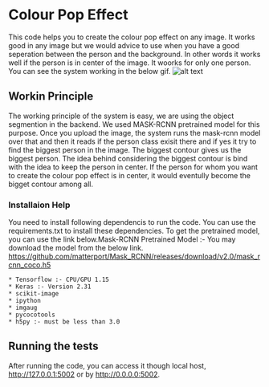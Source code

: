 # Colour Pop Effect
This code helps you to create the colour pop effect on any image. It works good in any image but we would advice to use when you have a good seperation between the person and the background. In other words it works well if the person is in center of the image. It woorks for only one person. You can see the system working in the below gif.
![alt text](https://github.com/Neha-Baranwal/colour_pop_effect/blob/main/colour_pop_effect.gif?raw=true)

## Workin Principle
The working principle of the system is easy, we are using the object segmention in the backend. We used MASK-RCNN pretrained model for this purpose. Once you upload the image, the system runs the mask-rcnn model over that and then it reads if the person class exisit there and if yes it try to find the biggest person in the image. The biggest contour gives us the biggest person. The idea behind considering the biggest contour is bind with the idea to keep the person in center. If the person for whom you want to create the colour pop effect is in center, it would eventully become the bigget contour among all. 

### Installaion Help

You need to install following dependencis to run the code. You can use the requirements.txt to install these dependencies. To get the pretrained model, you can use the link below.Mask-RCNN Pretrained Model :- You may download the model from the below link.
https://github.com/matterport/Mask_RCNN/releases/download/v2.0/mask_rcnn_coco.h5

```
* Tensorflow :- CPU/GPU 1.15
* Keras :- Version 2.31
* scikit-image
* ipython
* imgaug
* pycocotools
* h5py :- must be less than 3.0
```

## Running the tests

After running the code, you can access it though local host, http://127.0.0.1:5002 or by http://0.0.0.0:5002.



